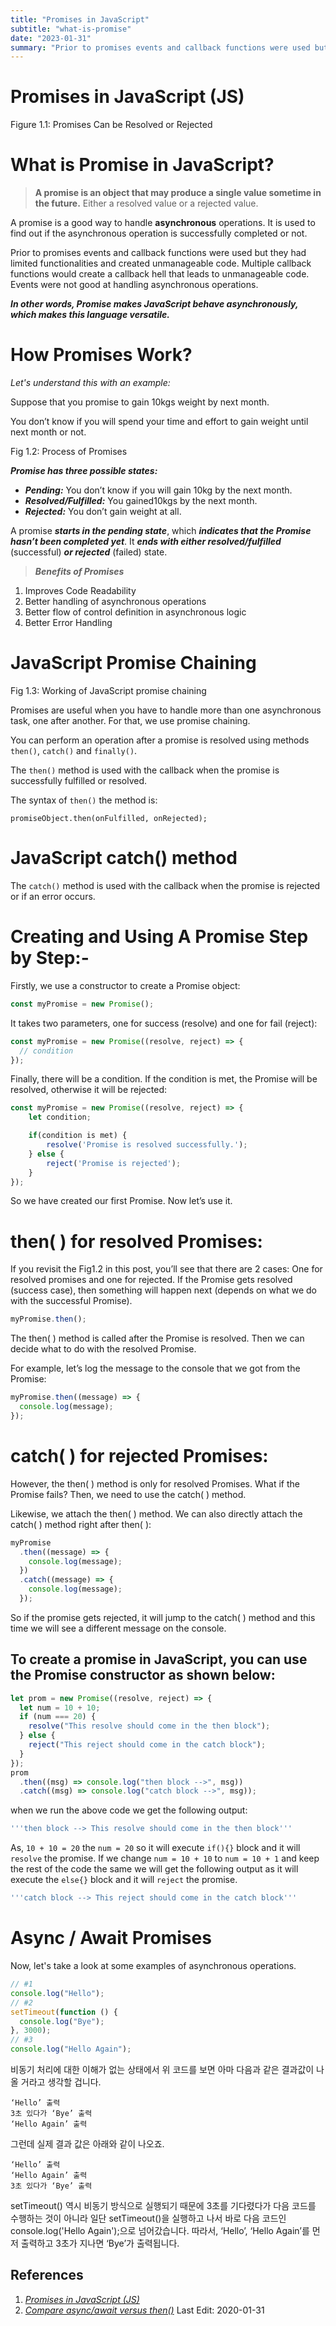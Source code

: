 ```yaml
---
title: "Promises in JavaScript"
subtitle: "what-is-promise"
date: "2023-01-31"
summary: "Prior to promises events and callback functions were used but they had limited functionalities and created unmanageable code. Multiple callback functions would create a callback hell that leads to unmanageable code. Events were not good at handling asynchronous operations."
---
```


# Promises in JavaScript (JS)

Figure 1.1: Promises Can be Resolved or Rejected

# **What is Promise in JavaScript?**

> **A promise is an object that may produce a single value sometime in the future.** Either a resolved value or a rejected value.

A promise is a good way to handle **asynchronous** operations. It is used to find out if the asynchronous operation is successfully completed or not.

Prior to promises events and callback functions were used but they had limited functionalities and created unmanageable code. Multiple callback functions would create a callback hell that leads to unmanageable code. Events were not good at handling asynchronous operations.

**_In other words, Promise makes JavaScript behave asynchronously, which makes this language versatile._**

# How Promises Work?

_Let's understand this with an example:_

Suppose that you promise to gain 10kgs weight by next month.

You don’t know if you will spend your time and effort to gain weight until next month or not.

Fig 1.2: Process of Promises

**_Promise has three possible states:_**

- **_Pending:_** You don’t know if you will gain 10kg by the next month.
- **_Resolved/Fulfilled:_** You gained10kgs by the next month.
- **_Rejected:_** You don’t gain weight at all.

A promise **_starts in the pending state_**, which **_indicates that the Promise hasn’t been completed yet_**. It **_ends with either resolved/fulfilled_** (successful) **_or rejected_** (failed) state.

> **_Benefits of Promises_**

1.  Improves Code Readability
2.  Better handling of asynchronous operations
3.  Better flow of control definition in asynchronous logic
4.  Better Error Handling

# JavaScript Promise Chaining

Fig 1.3: Working of JavaScript promise chaining

Promises are useful when you have to handle more than one asynchronous task, one after another. For that, we use promise chaining.

You can perform an operation after a promise is resolved using methods `then()`, `catch()` and `finally()`.

The `then()` method is used with the callback when the promise is successfully fulfilled or resolved.

The syntax of `then()` the method is:

```
promiseObject.then(onFulfilled, onRejected);
```

# JavaScript catch() method

The `catch()` method is used with the callback when the promise is rejected or if an error occurs.

# Creating and Using A Promise Step by Step:-

Firstly, we use a constructor to create a Promise object:

```js
const myPromise = new Promise();
```

It takes two parameters, one for success (resolve) and one for fail (reject):

```js
const myPromise = new Promise((resolve, reject) => {
  // condition
});
```

Finally, there will be a condition. If the condition is met, the Promise will be resolved, otherwise it will be rejected:

```js
const myPromise = new Promise((resolve, reject) => {
    let condition;

    if(condition is met) {
        resolve('Promise is resolved successfully.');
    } else {
        reject('Promise is rejected');
    }
});
```

So we have created our first Promise. Now let’s use it.

# then( ) for resolved Promises:

If you revisit the Fig1.2 in this post, you’ll see that there are 2 cases: One for resolved promises and one for rejected. If the Promise gets resolved (success case), then something will happen next (depends on what we do with the successful Promise).

```js
myPromise.then();
```

The then( ) method is called after the Promise is resolved. Then we can decide what to do with the resolved Promise.

For example, let’s log the message to the console that we got from the Promise:

```js
myPromise.then((message) => {
  console.log(message);
});
```

# catch( ) for rejected Promises:

However, the then( ) method is only for resolved Promises. What if the Promise fails? Then, we need to use the catch( ) method.

Likewise, we attach the then( ) method. We can also directly attach the
catch( ) method right after then( ):

```js
myPromise
  .then((message) => {
    console.log(message);
  })
  .catch((message) => {
    console.log(message);
  });
```

So if the promise gets rejected, it will jump to the catch( ) method and this time we will see a different message on the console.

## To create a promise in JavaScript, you can use the Promise constructor as shown below:

```js
let prom = new Promise((resolve, reject) => {
  let num = 10 + 10;
  if (num === 20) {
    resolve("This resolve should come in the then block");
  } else {
    reject("This reject should come in the catch block");
  }
});
prom
  .then((msg) => console.log("then block -->", msg))
  .catch((msg) => console.log("catch block -->", msg));
```

when we run the above code we get the following output:

```js
'''then block --> This resolve should come in the then block'''
```

As, `10 + 10 = 20` the `num = 20` so it will execute `if(){}` block and it will `resolve` the promise. If we change `num = 10 + 10` to `num = 10 + 1` and keep the rest of the code the same we will get the following output as it will execute the `else{}` block and it will `reject` the promise.

```js
'''catch block --> This reject should come in the catch block'''
```

# Async / Await Promises

Now, let's take a look at some examples of asynchronous operations.

```js
// #1
console.log("Hello");
// #2
setTimeout(function () {
  console.log("Bye");
}, 3000);
// #3
console.log("Hello Again");
```

비동기 처리에 대한 이해가 없는 상태에서 위 코드를 보면 아마 다음과 같은 결과값이 나올 거라고 생각할 겁니다.

```
‘Hello’ 출력
3초 있다가 ‘Bye’ 출력
‘Hello Again’ 출력
```

그런데 실제 결과 값은 아래와 같이 나오죠.

```
‘Hello’ 출력
‘Hello Again’ 출력
3초 있다가 ‘Bye’ 출력
```

setTimeout() 역시 비동기 방식으로 실행되기 때문에 3초를 기다렸다가 다음 코드를 수행하는 것이 아니라 일단 setTimeout()을 실행하고 나서 바로 다음 코드인 console.log('Hello Again');으로 넘어갔습니다. 따라서, ‘Hello’, ‘Hello Again’를 먼저 출력하고 3초가 지나면 ‘Bye’가 출력됩니다.

## References

1.  [_Promises in JavaScript (JS)_](https://kkirtigoel01.medium.com/promises-in-javascript-js-27baf0e506b5#:~:text=Resolved%20or%20Rejected-,What%20is%20Promise%20in%20JavaScript%3F,is%20successfully%20completed%20or%20not.)
2.  [_Compare async/await versus then()_](https://www.smashingmagazine.com/2020/11/comparison-async-await-versus-then-catch/)
    Last Edit: 2020-01-31
